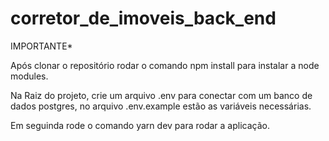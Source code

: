 # corretor_de_imoveis_back_end

IMPORTANTE*

Após clonar o repositório rodar o comando npm install para instalar a node modules.

Na Raiz do projeto, crie um arquivo .env para conectar com um banco de dados postgres, no arquivo .env.example estão as variáveis necessárias.

Em seguinda rode o comando yarn dev para rodar a aplicação.